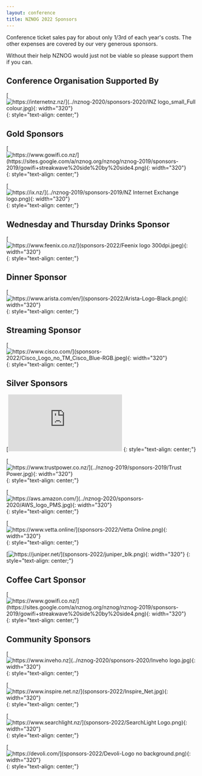 ```yaml
---
layout: conference
title: NZNOG 2022 Sponsors
---
```


Conference ticket sales pay for about only 1/3rd of each year's costs. The other expenses are covered by our very generous sponsors.

Without their help NZNOG would just not be viable so please support them if you can.

## Conference Organisation Supported By
[![https://internetnz.nz/](../nznog-2020/sponsors-2020/INZ logo_small_Full colour.jpg){: width="320"}](https://internetnz.nz/)
{: style="text-align: center;"}

## Gold Sponsors
[![https://www.gowifi.co.nz/](https://sites.google.com/a/nznog.org/nznog/nznog-2019/sponsors-2019/gowifi+streakwave%20side%20by%20side4.png){: width="320"}](https://www.gowifi.co.nz/)
{: style="text-align: center;"}

[![https://ix.nz/](../nznog-2019/sponsors-2019/NZ Internet Exchange logo.png){: width="320"}](https://ix.nz/)
{: style="text-align: center;"}

## Wednesday and Thursday Drinks Sponsor
[![https://www.feenix.co.nz/](sponsors-2022/Feenix logo 300dpi.jpeg){: width="320"}](https://www.feenix.co.nz/)
{: style="text-align: center;"}

## Dinner Sponsor
[![https://www.arista.com/en/](sponsors-2022/Arista-Logo-Black.png){: width="320"}](https://www.arista.com/en/)
{: style="text-align: center;"}

## Streaming Sponsor
[![https://www.cisco.com/](sponsors-2022/Cisco_Logo_no_TM_Cisco_Blue-RGB.jpeg){: width="320"}](https://www.cisco.com/)
{: style="text-align: center;"}

## Silver Sponsors
[![http://www.2talk.co.nz/index.html](../nznog-2019/sponsors-2019/2talk_logo_17.png){: width="320"}](http://www.2talk.co.nz/index.html)
{: style="text-align: center;"}

[![https://www.trustpower.co.nz/](../nznog-2019/sponsors-2019/Trust Power.jpg){: width="320"}](https://www.trustpower.co.nz/)
{: style="text-align: center;"}

[![https://aws.amazon.com/](../nznog-2020/sponsors-2020/AWS_logo_PMS.jpg){: width="320"}](https://aws.amazon.com/)
{: style="text-align: center;"}

[![https://www.vetta.online/](sponsors-2022/Vetta Online.png){: width="320"}](https://www.vetta.online/)
{: style="text-align: center;"}

[![https://juniper.net/](sponsors-2022/juniper_blk.png){: width="320"}](https://juniper.net/)
{: style="text-align: center;"}

## Coffee Cart Sponsor
[![https://www.gowifi.co.nz/](https://sites.google.com/a/nznog.org/nznog/nznog-2019/sponsors-2019/gowifi+streakwave%20side%20by%20side4.png){: width="320"}](https://www.gowifi.co.nz/)
{: style="text-align: center;"}

## Community Sponsors

[![https://www.inveho.nz](../nznog-2020/sponsors-2020/Inveho logo.jpg){: width="320"}](https://www.inveho.nz/)
{: style="text-align: center;"}

[![https://www.inspire.net.nz/](sponsors-2022/Inspire_Net.jpg){: width="320"}](https://www.inspire.net.nz/)
{: style="text-align: center;"}

[![https://www.searchlight.nz/](sponsors-2022/SearchLight Logo.png){: width="320"}](https://www.searchlight.nz/)
{: style="text-align: center;"}

[![https://devoli.com/](sponsors-2022/Devoli-Logo no background.png){: width="320"}](https://devoli.com/)
{: style="text-align: center;"}
